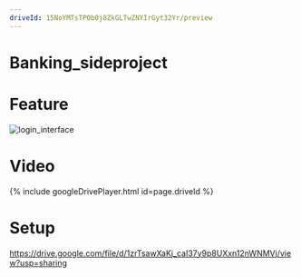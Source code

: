 ```yaml
---
driveId: 15NoYMTsTP0b0j8ZkGLTwZNYIrGyt32Yr/preview
---
```

# Banking_sideproject




# Feature






![login_interface](https://github.com/BoscoChu/Banking_sideproject/assets/133321529/5346fbfc-3992-42ea-8950-f3277fc3c578)


# Video

{% include googleDrivePlayer.html id=page.driveId %}

          






# Setup
https://drive.google.com/file/d/1zrTsawXaKj_caI37y9p8UXxn12nWNMVj/view?usp=sharing
